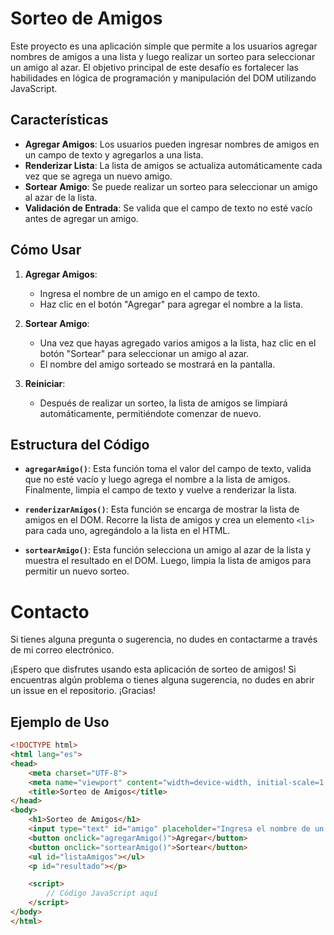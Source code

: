 # Sorteo de Amigos

Este proyecto es una aplicación simple que permite a los usuarios agregar nombres de amigos a una lista y luego realizar un sorteo para seleccionar un amigo al azar. El objetivo principal de este desafío es fortalecer las habilidades en lógica de programación y manipulación del DOM utilizando JavaScript.

## Características

- **Agregar Amigos**: Los usuarios pueden ingresar nombres de amigos en un campo de texto y agregarlos a una lista.
- **Renderizar Lista**: La lista de amigos se actualiza automáticamente cada vez que se agrega un nuevo amigo.
- **Sortear Amigo**: Se puede realizar un sorteo para seleccionar un amigo al azar de la lista.
- **Validación de Entrada**: Se valida que el campo de texto no esté vacío antes de agregar un amigo.

## Cómo Usar

1. **Agregar Amigos**:
   - Ingresa el nombre de un amigo en el campo de texto.
   - Haz clic en el botón "Agregar" para agregar el nombre a la lista.

2. **Sortear Amigo**:
   - Una vez que hayas agregado varios amigos a la lista, haz clic en el botón "Sortear" para seleccionar un amigo al azar.
   - El nombre del amigo sorteado se mostrará en la pantalla.

3. **Reiniciar**:
   - Después de realizar un sorteo, la lista de amigos se limpiará automáticamente, permitiéndote comenzar de nuevo.

## Estructura del Código

- **`agregarAmigo()`**: Esta función toma el valor del campo de texto, valida que no esté vacío y luego agrega el nombre a la lista de amigos. Finalmente, limpia el campo de texto y vuelve a renderizar la lista.
  
- **`renderizarAmigos()`**: Esta función se encarga de mostrar la lista de amigos en el DOM. Recorre la lista de amigos y crea un elemento `<li>` para cada uno, agregándolo a la lista en el HTML.

- **`sortearAmigo()`**: Esta función selecciona un amigo al azar de la lista y muestra el resultado en el DOM. Luego, limpia la lista de amigos para permitir un nuevo sorteo.

# Contacto

Si tienes alguna pregunta o sugerencia, no dudes en contactarme a través de mi correo electrónico.

¡Espero que disfrutes usando esta aplicación de sorteo de amigos! Si encuentras algún problema o tienes alguna sugerencia, no dudes en abrir un issue en el repositorio. ¡Gracias!


## Ejemplo de Uso

```html
<!DOCTYPE html>
<html lang="es">
<head>
    <meta charset="UTF-8">
    <meta name="viewport" content="width=device-width, initial-scale=1.0">
    <title>Sorteo de Amigos</title>
</head>
<body>
    <h1>Sorteo de Amigos</h1>
    <input type="text" id="amigo" placeholder="Ingresa el nombre de un amigo">
    <button onclick="agregarAmigo()">Agregar</button>
    <button onclick="sortearAmigo()">Sortear</button>
    <ul id="listaAmigos"></ul>
    <p id="resultado"></p>

    <script>
        // Código JavaScript aquí
    </script>
</body>
</html>
